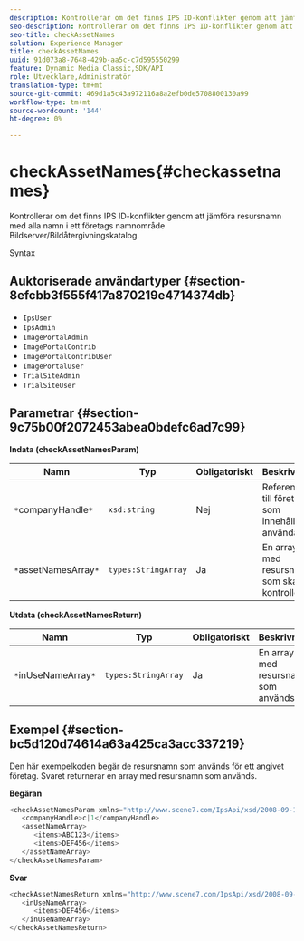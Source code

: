 ```yaml
---
description: Kontrollerar om det finns IPS ID-konflikter genom att jämföra resursnamn med alla namn i ett företags namnområde Bildserver/Bildåtergivningskatalog.
seo-description: Kontrollerar om det finns IPS ID-konflikter genom att jämföra resursnamn med alla namn i ett företags namnområde Bildserver/Bildåtergivningskatalog.
seo-title: checkAssetNames
solution: Experience Manager
title: checkAssetNames
uuid: 91d073a8-7648-429b-aa5c-c7d595550299
feature: Dynamic Media Classic,SDK/API
role: Utvecklare,Administratör
translation-type: tm+mt
source-git-commit: 469d1a5c43a972116a8a2efb0de5708800130a99
workflow-type: tm+mt
source-wordcount: '144'
ht-degree: 0%

---
```



# checkAssetNames{#checkassetnames}

Kontrollerar om det finns IPS ID-konflikter genom att jämföra resursnamn med alla namn i ett företags namnområde Bildserver/Bildåtergivningskatalog.

Syntax

## Auktoriserade användartyper {#section-8efcbb3f555f417a870219e4714374db}

* `IpsUser`
* `IpsAdmin`
* `ImagePortalAdmin`
* `ImagePortalContrib`
* `ImagePortalContribUser`
* `ImagePortalUser`
* `TrialSiteAdmin`
* `TrialSiteUser`

## Parametrar {#section-9c75b00f2072453abea0bdefc6ad7c99}

**Indata (checkAssetNamesParam)**

| Namn | Typ | Obligatoriskt | Beskrivning |
|---|---|---|---|
| `*`companyHandle`*` | `xsd:string` | Nej | Referensen till företaget som innehåller användaren. |
| `*`assetNamesArray`*` | `types:StringArray` | Ja | En array med resursnamn som ska kontrolleras. |

**Utdata (checkAssetNamesReturn)**

| Namn | Typ | Obligatoriskt | Beskrivning |
|---|---|---|---|
| `*`inUseNameArray`*` | `types:StringArray` | Ja | En array med resursnamn som används. |

## Exempel {#section-bc5d120d74614a63a425ca3acc337219}

Den här exempelkoden begär de resursnamn som används för ett angivet företag. Svaret returnerar en array med resursnamn som används.

**Begäran**

```java
<checkAssetNamesParam xmlns="http://www.scene7.com/IpsApi/xsd/2008-09-10">
   <companyHandle>c|1</companyHandle>
   <assetNameArray>
      <items>ABC123</items>
      <items>DEF456</items>
   </assetNameArray>
</checkAssetNamesParam>
```

**Svar**

```java
<checkAssetNamesReturn xmlns="http://www.scene7.com/IpsApi/xsd/2008-09-10">
   <inUseNameArray>
      <items>DEF456</items>
   </inUseNameArray>
</checkAssetNamesReturn>
```

